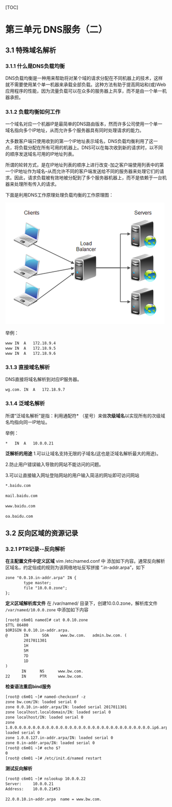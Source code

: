 [TOC]



# 第三单元 DNS服务（二）



## 3.1 特殊域名解析

### 3.1.1 什么是DNS负载均衡

DNS负载均衡是一种用来帮助将对某个域的请求分配在不同机器上的技术，这样就不需要使用某个单一机器来承载全部负载。这种方法有助于提高网站和(或)Web应用程序的性能，因为流量负载可以在众多的服务器上共享，而不是由一个单一机器承担。



### 3.1.2 负载均衡如何工作

一个域名对应一个机器IP是最简单的DNS路由版本，然而许多公司使用一个单一域名指向多个IP地址，从而允许多个服务器具有同时处理请求的能力。

大多数客户端只使用收到的第一个IP地址表示域名，DNS负载均衡利用了这一点，将负载分配在所有可用的机器上。DNS可以在每次收到新的请求时，以不同的顺序发送域名可用的IP地址列表。

所谓的轮转方式，是在IP地址列表的顺序上进行改变-加之客户端使用列表中的第一个IP地址作为域名–从而允许不同的客户端发送给不同的服务器来处理它们的请求。因此，请求负载被有效地被分配到了多个服务器机器上，而不是依赖于一台机器来处理所有传入的请求。

下面是利用DNS工作原理处理负载均衡的工作原理图：

![3654482496-54f6c9fe72e0d_articlex](assets/3654482496-54f6c9fe72e0d_articlex.png)

举例：

```
www	IN	A	172.18.9.4
www	IN	A	172.18.9.5
www	IN	A	172.18.9.6
```



### 3.1.3 直接域名解析

DNS直接将域名解析到对应IP服务器。

```
wg.com.	IN	A	172.18.9.7
```



### 3.1.4 泛域名解析

所谓“泛域名解析”是指：利用通配符* （星号）来做**次级域名**以实现所有的次级域名均指向同一IP地址。

举例：

```shell
*	IN	A	10.0.0.21
```

**泛解析的用途**
1.可以让域名支持无限的子域名(这也是泛域名解析最大的用途)。

2.防止用户错误输入导致的网站不能访问的问题。

3.可以让直接输入网址登陆网站的用户输入简洁的网址即可访问网站

```
*.baidu.com

mail.baidu.com

www.baidu.com

oa.baidu.com
```







## 3.2 反向区域的资源记录

### 3.2.1 PTR记录--反向解析

**在主配置文件中定义区域**
vim /etc/named.conf 中 添加如下内容。通常反向解析区域名，约定俗成的规则为该网络地址反写拼接 “.in-addr.arpa”，如下

```shell
zone "0.0.10.in-addr.arpa" IN {
        type master;
        file "10.0.0.zone";
};
```



**定义区域解析库文件**
在 /var/named/ 目录下，创建10.0.0.zone，解析库文件 
`/var/named/10.0.0.zone` 中添加如下内容

```shell
[root@ c6m01 named]# cat 0.0.10.zone
$TTL 86400
$ORIGIN 0.0.10.in-addr.arpa.
@       IN      SOA     www.bw.com.   admin.bw.com. (
        2017011301
        1H
        5M
        7D
        1D
)
       IN      NS      www.bw.com.
22     IN      PTR     www.bw.com.
```



**检查语法重启bind服务**

```shell
[root@ c6m01 ~]# named-checkconf -z
zone bw.com/IN: loaded serial 0
zone 0.0.10.in-addr.arpa/IN: loaded serial 2017011301
zone localhost.localdomain/IN: loaded serial 0
zone localhost/IN: loaded serial 0
zone 1.0.0.0.0.0.0.0.0.0.0.0.0.0.0.0.0.0.0.0.0.0.0.0.0.0.0.0.0.0.0.0.ip6.arpa/IN: loaded serial 0
zone 1.0.0.127.in-addr.arpa/IN: loaded serial 0
zone 0.in-addr.arpa/IN: loaded serial 0
[root@ c6m01 ~]# echo $?
0
[root@ c6m01 ~]# /etc/init.d/named restart
```

**测试反向解析**

```shell
[root@ c6m01 ~]# nslookup 10.0.0.22
Server:		10.0.0.21
Address:	10.0.0.21#53

22.0.0.10.in-addr.arpa	name = www.bw.com.
```

